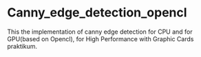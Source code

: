 # Canny_edge_detection_opencl

This the implementation of canny edge detection for CPU and for GPU(based on Opencl), for High Performance with Graphic Cards praktikum.
